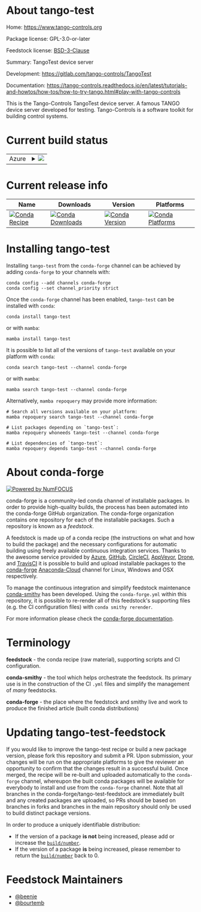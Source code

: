 About tango-test
================

Home: https://www.tango-controls.org

Package license: GPL-3.0-or-later

Feedstock license: [BSD-3-Clause](https://github.com/conda-forge/tango-test-feedstock/blob/main/LICENSE.txt)

Summary: TangoTest device server

Development: https://gitlab.com/tango-controls/TangoTest

Documentation: https://tango-controls.readthedocs.io/en/latest/tutorials-and-howtos/how-tos/how-to-try-tango.html#play-with-tango-controls

This is the Tango-Controls TangoTest device server.
A famous TANGO device server developed for testing.
Tango-Controls is a software toolkit for building control systems.


Current build status
====================


<table>
    
  <tr>
    <td>Azure</td>
    <td>
      <details>
        <summary>
          <a href="https://dev.azure.com/conda-forge/feedstock-builds/_build/latest?definitionId=11616&branchName=main">
            <img src="https://dev.azure.com/conda-forge/feedstock-builds/_apis/build/status/tango-test-feedstock?branchName=main">
          </a>
        </summary>
        <table>
          <thead><tr><th>Variant</th><th>Status</th></tr></thead>
          <tbody><tr>
              <td>linux_64</td>
              <td>
                <a href="https://dev.azure.com/conda-forge/feedstock-builds/_build/latest?definitionId=11616&branchName=main">
                  <img src="https://dev.azure.com/conda-forge/feedstock-builds/_apis/build/status/tango-test-feedstock?branchName=main&jobName=linux&configuration=linux_64_" alt="variant">
                </a>
              </td>
            </tr><tr>
              <td>osx_64</td>
              <td>
                <a href="https://dev.azure.com/conda-forge/feedstock-builds/_build/latest?definitionId=11616&branchName=main">
                  <img src="https://dev.azure.com/conda-forge/feedstock-builds/_apis/build/status/tango-test-feedstock?branchName=main&jobName=osx&configuration=osx_64_" alt="variant">
                </a>
              </td>
            </tr><tr>
              <td>osx_arm64</td>
              <td>
                <a href="https://dev.azure.com/conda-forge/feedstock-builds/_build/latest?definitionId=11616&branchName=main">
                  <img src="https://dev.azure.com/conda-forge/feedstock-builds/_apis/build/status/tango-test-feedstock?branchName=main&jobName=osx&configuration=osx_arm64_" alt="variant">
                </a>
              </td>
            </tr><tr>
              <td>win_64</td>
              <td>
                <a href="https://dev.azure.com/conda-forge/feedstock-builds/_build/latest?definitionId=11616&branchName=main">
                  <img src="https://dev.azure.com/conda-forge/feedstock-builds/_apis/build/status/tango-test-feedstock?branchName=main&jobName=win&configuration=win_64_" alt="variant">
                </a>
              </td>
            </tr>
          </tbody>
        </table>
      </details>
    </td>
  </tr>
</table>

Current release info
====================

| Name | Downloads | Version | Platforms |
| --- | --- | --- | --- |
| [![Conda Recipe](https://img.shields.io/badge/recipe-tango--test-green.svg)](https://anaconda.org/conda-forge/tango-test) | [![Conda Downloads](https://img.shields.io/conda/dn/conda-forge/tango-test.svg)](https://anaconda.org/conda-forge/tango-test) | [![Conda Version](https://img.shields.io/conda/vn/conda-forge/tango-test.svg)](https://anaconda.org/conda-forge/tango-test) | [![Conda Platforms](https://img.shields.io/conda/pn/conda-forge/tango-test.svg)](https://anaconda.org/conda-forge/tango-test) |

Installing tango-test
=====================

Installing `tango-test` from the `conda-forge` channel can be achieved by adding `conda-forge` to your channels with:

```
conda config --add channels conda-forge
conda config --set channel_priority strict
```

Once the `conda-forge` channel has been enabled, `tango-test` can be installed with `conda`:

```
conda install tango-test
```

or with `mamba`:

```
mamba install tango-test
```

It is possible to list all of the versions of `tango-test` available on your platform with `conda`:

```
conda search tango-test --channel conda-forge
```

or with `mamba`:

```
mamba search tango-test --channel conda-forge
```

Alternatively, `mamba repoquery` may provide more information:

```
# Search all versions available on your platform:
mamba repoquery search tango-test --channel conda-forge

# List packages depending on `tango-test`:
mamba repoquery whoneeds tango-test --channel conda-forge

# List dependencies of `tango-test`:
mamba repoquery depends tango-test --channel conda-forge
```


About conda-forge
=================

[![Powered by
NumFOCUS](https://img.shields.io/badge/powered%20by-NumFOCUS-orange.svg?style=flat&colorA=E1523D&colorB=007D8A)](https://numfocus.org)

conda-forge is a community-led conda channel of installable packages.
In order to provide high-quality builds, the process has been automated into the
conda-forge GitHub organization. The conda-forge organization contains one repository
for each of the installable packages. Such a repository is known as a *feedstock*.

A feedstock is made up of a conda recipe (the instructions on what and how to build
the package) and the necessary configurations for automatic building using freely
available continuous integration services. Thanks to the awesome service provided by
[Azure](https://azure.microsoft.com/en-us/services/devops/), [GitHub](https://github.com/),
[CircleCI](https://circleci.com/), [AppVeyor](https://www.appveyor.com/),
[Drone](https://cloud.drone.io/welcome), and [TravisCI](https://travis-ci.com/)
it is possible to build and upload installable packages to the
[conda-forge](https://anaconda.org/conda-forge) [Anaconda-Cloud](https://anaconda.org/)
channel for Linux, Windows and OSX respectively.

To manage the continuous integration and simplify feedstock maintenance
[conda-smithy](https://github.com/conda-forge/conda-smithy) has been developed.
Using the ``conda-forge.yml`` within this repository, it is possible to re-render all of
this feedstock's supporting files (e.g. the CI configuration files) with ``conda smithy rerender``.

For more information please check the [conda-forge documentation](https://conda-forge.org/docs/).

Terminology
===========

**feedstock** - the conda recipe (raw material), supporting scripts and CI configuration.

**conda-smithy** - the tool which helps orchestrate the feedstock.
                   Its primary use is in the construction of the CI ``.yml`` files
                   and simplify the management of *many* feedstocks.

**conda-forge** - the place where the feedstock and smithy live and work to
                  produce the finished article (built conda distributions)


Updating tango-test-feedstock
=============================

If you would like to improve the tango-test recipe or build a new
package version, please fork this repository and submit a PR. Upon submission,
your changes will be run on the appropriate platforms to give the reviewer an
opportunity to confirm that the changes result in a successful build. Once
merged, the recipe will be re-built and uploaded automatically to the
`conda-forge` channel, whereupon the built conda packages will be available for
everybody to install and use from the `conda-forge` channel.
Note that all branches in the conda-forge/tango-test-feedstock are
immediately built and any created packages are uploaded, so PRs should be based
on branches in forks and branches in the main repository should only be used to
build distinct package versions.

In order to produce a uniquely identifiable distribution:
 * If the version of a package **is not** being increased, please add or increase
   the [``build/number``](https://docs.conda.io/projects/conda-build/en/latest/resources/define-metadata.html#build-number-and-string).
 * If the version of a package **is** being increased, please remember to return
   the [``build/number``](https://docs.conda.io/projects/conda-build/en/latest/resources/define-metadata.html#build-number-and-string)
   back to 0.

Feedstock Maintainers
=====================

* [@beenje](https://github.com/beenje/)
* [@bourtemb](https://github.com/bourtemb/)

